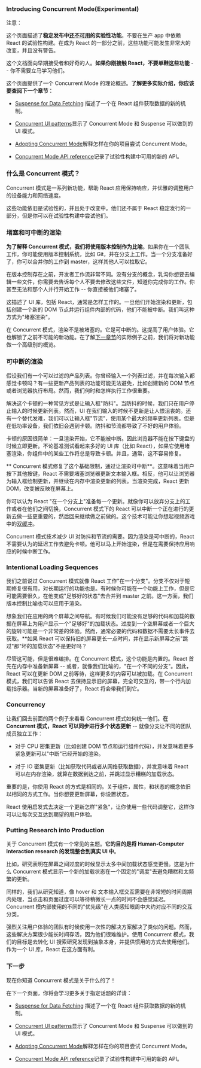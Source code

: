 ### Introducing Concurrent Mode(Experimental)

注意：

这个页面描述了**稳定发布中[还不可用]()的实验性功能**。不要在生产 app 中依赖 React 的试验性构建。在成为 React 的一部分之前，这些功能可能发生非常大的改变，并且没有警告。

这个文档面向早期接受者和好奇的人。**如果你刚接触 React，不要单鞋这些功能** -- 你不需要立马学习他们。

这个页面提供了一个 Concurrent Mode 的理论概述。**了解更多实际介绍，你应该要查阅下一个章节**：

- [Suspense for Data Fetching]() 描述了一个在 React 组件获取数据的新的机制。

- [Concurrent UI patterns]()显示了 Concurrent Mode 和 Suspense 可以做到的 UI 模式。

- [Adopting Concurrent Mode]()解释怎样在你的项目尝试 Concurrent Mode。

- [Concurrent Mode API reference]()记录了试验性构建中可用的新的 API。

### 什么是 Concurrent 模式？

Concurrent 模式是一系列新功能，帮助 React 应用保持响应，并优雅的调整用户的设备能力和网络速度。

这些功能依旧是试验性的，并且处于改变中。他们还不属于 React 稳定发行的一部分，但是你可以在试验性构建中尝试他们。

### 堵塞和可中断的渲染

**为了解释 Concurrent 模式，我们将使用版本控制作为比喻**。如果你在一个团队工作，你可能使用版本控制系统，比如 Git，并在分支上工作。当一个分支准备好了，你可以合并你的工作到 master，这样其他人可以拉取它。

在版本控制存在之前，开发者工作流非常不同。没有分支的概念，乳沟你想要去编辑一些文件，你需要去告诉每个人不要去修改这些文件，知道你完成你的工作。你甚至无法和那个人并行开始工作 -- 你直接被他们堵塞了。

这描述了 UI 库，包括 React，通常是怎样工作的。一旦他们开始渲染和更新，包括创建一个新的 DOM 节点并运行组件内部的代码，他们不能被中断。我们叫这种方式为"堵塞渲染"。

在 Concurrent 模式，渲染不是被堵塞的。它是可中断的。这提高了用户体验。它也解锁了之前不可能的新功能。在了解[下一章节]()的实际例子之前，我们将对新功能做一个高级别的概览。

### 可中断的渲染

假设我们有一个可以过滤的产品列表。你曾经输入一个列表过滤，并在每次输入都感觉卡顿吗？有一些更新产品列表的功能可能无法避免，比如创建新的 DOM 节点或者浏览器执行布局。然而，我们何时和怎样执行工作很重要。

解决这个卡顿的一种常见方式是让输入框"防抖"。当防抖的时候，我们只在用户停止输入的时候更新列表。然而，UI 在我们输入的时候不更新是让人恨沮丧的。还有一个替代发难，我们可以让输入框"节流"，使用某个最大的频率更新列表。但是在低功率设备，我们依旧会遇到卡顿。防抖和节流都导致了不好的用户体验。

卡顿的原因很简单：一旦渲染开始，它不能被中断。因此浏览器不能在按下键盘的时候立即更新。不论基准测试看起来多好的 UI 库（比如 React），如果它使用堵塞渲染，你组件中的某些工作将总是导致卡顿。并且，通常，这不容易修复。


** Concurrent 模式修复了这个基础限制，通过让渲染可中断**。这意味着当用户按下其他按键，React 不需要堵塞浏览器更新文本输入框。相反，他可以让浏览器为输入框绘制更新，并继续在内存中渲染更新的列表。当渲染完成，React 更新 DOM，改变被反映在屏幕上。

你可以认为 React "在一个分支上"准备每一个更新。就像你可以放弃分支上的工作或者在他们之间切换，Concurrent 模式下的 React 可以中断一个正在进行的更新去做一些更重要的，然后回来继续做之前做的。这个技术可能让你想起视频游戏中的[双缓冲]()。

Concurrent 模式技术减少 UI 对防抖和节流的需要。因为渲染是可中断的，React 不需要认为的延迟工作去避免卡顿。他可以马上开始渲染，但是在需要保持应用响应的时候中断工作。


### Intentional Loading  Sequences

我们之前说过 Concurrent 模式就像 React 工作"在一个分支"。分支不仅对于短期修复很有用，对长期运行的功能也是。有时候你可能在一个功能上工作，但是它可能需要很久，在他变成"足够好的状态"去合并到 master 之前。这一方面，我们版本控制比喻也可以应用于渲染。

想象我们在应用的两个屏幕之间导航。有时候我们可能没有足够的代码和加载的数据在屏幕上为用户显示一个"足够好"的加载状态。过度到一个空屏幕或者一个巨大的旋转可能是一个非常差的体验。然而，通常必要的代码和数据不需要太长事件去获取。**如果 React 可以保持旧的屏幕更长一点时间，并在显示新屏幕之前"跳过"那"坏的加载状态"不是更好吗？

尽管这可能，但是很难编排。在 Concurrent 模式，这个功能是内置的。React 首先在内存中准备新屏幕 -- 或者，就像我们比喻的，"在一个不同的分支"。因此，React 可以在更新 DOM 之前等待，这样更多的内容可以被加载。在 Concurrent 模式，我们可以告诉 React 去保持显示旧的屏幕，完全可交互的，带一个行内加载指示器。当新的屏幕准备好了，React 将会带我们到它。

### Concurrency

让我们回去前面的两个例子来看看 Concurrent 模式如何统一他们。**在 Concurrent 模式，React 可以同步进行多个状态更新** -- 就像分支让不同的团队成员独立工作：

- 对于 CPU 密集更新（比如创建 DOM 节点和运行组件代码），并发意味着更多紧急更新可以"中断"已经开始的渲染。

- 对于 IO 密集更新（比如获取代码或者从网络获取数据），并发意味着 React 可以在内存渲染，就算在数据到达之前，并跳过显示糟糕的加载状态。

重要的是，你使用 React 的方式是相同的。关于组件，属性，和状态的概念依旧以相同的方式工作。当你想要更新屏幕，你设置状态。

React 使用启发式去决定一个更新怎样"紧急"，让你使用一些代码调整它，这样你可以让每次交互达到期望的用户体验。


### Putting Research into Production

关于 Concurrent 模式有一个常见的主题。**它的目的是将 Human-Computer Interaction research 的发现整合到真实 UI 中**。

比如，研究表明在屏幕之间过度的时候显示太多中间加载状态感觉更慢。这是为什么 Concurrent 模式显示一个新的加载状态在一个固定的"调度"去避免糟糕和太频繁的更新。

同样的，我们从研究知道，像 hover 和 文本输入框交互需要在非常短的时间周期内处理，当点击和页面过度可以等待稍微长一点的时间不会感觉延迟。Concurrent 模内部使用的不同的"优先级"在人类感知眼周中大约对应不同的交互分类。


强烈关注用户体验的团队有时候使用一次性的解决方案解决了类似的问题。然而，这些解决方案很少能长时间存活，因为他们很难维护。使用 Concurrent 模式，我们的目标是去转化 UI 搜索研究发现到抽象本身，并提供惯用的方式去使用他们。作为一个 UI 库，React 在这方面有利。


### 下一步
现在你知道 Concurrent 模式是关于什么的了！

在下一个页面，你将会学习更多关于指定话题的详请：

- [Suspense for Data Fetching]() 描述了一个在 React 组件获取数据的新的机制。

- [Concurrent UI patterns]()显示了 Concurrent Mode 和 Suspense 可以做到的 UI 模式。

- [Adopting Concurrent Mode]()解释怎样在你的项目尝试 Concurrent Mode。

- [Concurrent Mode API reference]()记录了试验性构建中可用的新的 API。



















